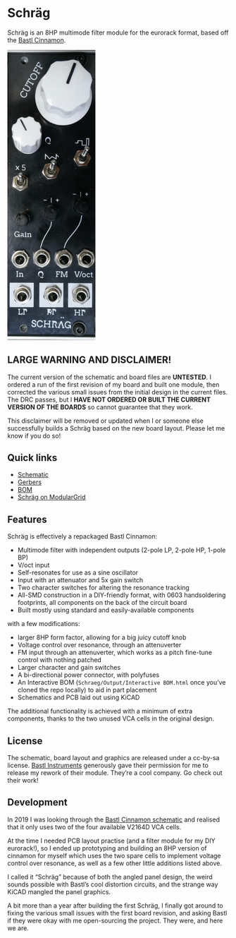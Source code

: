 # Schräg

Schräg is an 8HP multimode filter module for the eurorack format, based off the [Bastl Cinnamon](https://bastl-instruments.com/eurorack/modules/cinnamon).

<img src="img/Schraeg-finished.jpeg" alt="" width="200" />

## LARGE WARNING AND DISCLAIMER!

The current version of the schematic and board files are **UNTESTED**. I ordered a run of the first revision of my board and built one module, then corrected the various small issues from the initial design in the current files. The DRC passes, but I **HAVE NOT ORDERED OR BUILT THE CURRENT VERSION OF THE BOARDS** so cannot guarantee that they work.

This disclaimer will be removed or updated when I or someone else successfully builds a Schräg based on the new board layout. Please let me know if you do so!

## Quick links

* [Schematic](Schraeg/Schraeg.pdf)
* [Gerbers](Schraeg/output)
* [BOM](Schraeg/Schraeg%20BOM.csv)
* [Schräg on ModularGrid](https://www.modulargrid.net/e/other-unknown-schraeg)

## Features

Schräg is effectively a repackaged Bastl Cinnamon:

* Multimode filter with independent outputs (2-pole LP, 2-pole HP, 1-pole BP)
* V/oct input
* Self-resonates for use as a sine oscillator
* Input with an attenuator and 5x gain switch
* Two character switches for altering the resonance tracking
* All-SMD construction in a DIY-friendly format, with 0603 handsoldering footprints, all components on the back of the circuit board
* Built mostly using standard and easily-available components

with a few modifications:

* larger 8HP form factor, allowing for a big juicy cutoff knob
* Voltage control over resonance, through an attenuverter
* FM input through an attenuverter, which works as a pitch fine-tune control with nothing patched
* Larger character and gain switches
* A bi-directional power connector, with polyfuses
* An Interactive BOM (`Schraeg/Output/Interactive BOM.html` once you’ve cloned the repo locally) to aid in part placement
* Schematics and PCB laid out using KiCAD

The additional functionality is achieved with a minimum of extra components, thanks to the two unused VCA cells in the original design.

## License

The schematic, board layout and graphics are released under a cc-by-sa license. [Bastl Instruments](https://bastl-instruments.com/) generously gave their permission for me to release my rework of their module. They’re a cool company. Go check out their work!

## Development

In 2019 I was looking through the [Bastl Cinnamon schematic](https://github.com/bastl-instruments/bastlSchematics/blob/master/CINNAMON_V1.2.pdf) and realised that it only uses two of the four available V2164D VCA cells.

At the time I needed PCB layout practise (and a filter module for my DIY eurorack!), so I ended up prototyping and building an 8HP version of cinnamon for myself which uses the two spare cells to implement voltage control over resonance, as well as a few other little additions listed above.

I called it “Schräg” because of both the angled panel design, the weird sounds possible with Bastl’s cool distortion circuits, and the strange way KiCAD mangled the panel graphics.

A bit more than a year after building the first Schräg, I finally got around to fixing the various small issues with the first board revision, and asking Bastl if they were okay with me open-sourcing the project. They were, and here we are.
